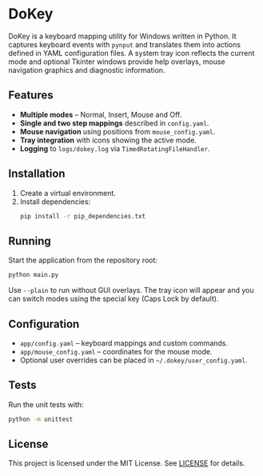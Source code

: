 # DoKey

DoKey is a keyboard mapping utility for Windows written in Python. It captures
keyboard events with `pynput` and translates them into actions defined in YAML
configuration files. A system tray icon reflects the current mode and optional
Tkinter windows provide help overlays, mouse navigation graphics and diagnostic
information.

## Features

- **Multiple modes** – Normal, Insert, Mouse and Off.
- **Single and two step mappings** described in `config.yaml`.
- **Mouse navigation** using positions from `mouse_config.yaml`.
- **Tray integration** with icons showing the active mode.
- **Logging** to `logs/dokey.log` via `TimedRotatingFileHandler`.

## Installation

1. Create a virtual environment.
2. Install dependencies:
   ```bash
   pip install -r pip_dependencies.txt
   ```

## Running

Start the application from the repository root:

```bash
python main.py
```

Use `--plain` to run without GUI overlays. The tray icon will appear and you can
switch modes using the special key (Caps Lock by default).

## Configuration

- `app/config.yaml` – keyboard mappings and custom commands.
- `app/mouse_config.yaml` – coordinates for the mouse mode.
- Optional user overrides can be placed in `~/.dokey/user_config.yaml`.

## Tests

Run the unit tests with:

```bash
python -m unittest
```

## License

This project is licensed under the MIT License. See [LICENSE](LICENSE) for
details.
